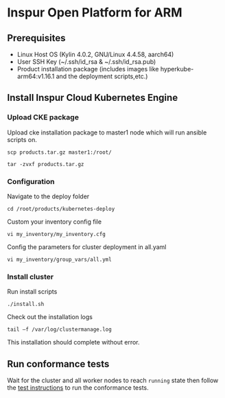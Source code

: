 # Inspur Open Platform for ARM

## Prerequisites

- Linux Host OS (Kylin 4.0.2, GNU/Linux 4.4.58, aarch64)
- User SSH Key (~/.ssh/id_rsa & ~/.ssh/id_rsa.pub)
- Product installation package (includes images like hyperkube-arm64:v1.16.1 and the deployment scripts,etc.)

## Install Inspur Cloud Kubernetes Engine

### Upload CKE package 

Upload cke installation package to master1 node  which will run ansible scripts on.

```shell
scp products.tar.gz master1:/root/

tar -zvxf products.tar.gz
```

### Configuration

Navigate to the deploy folder

```shell
cd /root/products/kubernetes-deploy
```
Custom your inventory config file

```shell
vi my_inventory/my_inventory.cfg
```

Config the parameters for cluster deployment in all.yaml

```shell
vi my_inventory/group_vars/all.yml
```

### Install cluster

Run install scripts

```shell
./install.sh
```

Check out the installation logs

```shell
tail –f /var/log/clustermanage.log
```
This installation should complete without error.

## Run conformance tests

Wait for the cluster and all worker nodes to reach `running` state then follow the
[test instructions](https://github.com/cncf/k8s-conformance/blob/master/instructions.md#running)
to run the conformance tests.